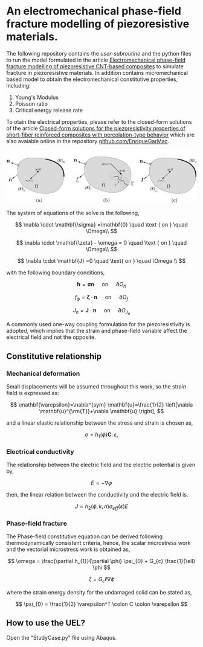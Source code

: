 # An electromechanical phase-field fracture modelling of piezoresistive materials.

The following repository contains the *user-subroutine* and the python files to run the model formulated in the article [Electromechanical phase-field fracture modelling of piezoresistive CNT-based composites](https://doi.org/10.1016/j.cma.2023.115941) to simulate fracture in piezoresistive materials. In addition contains micromechanical based model to obtain the electromechanical constitutive properties, including:

1. Young's Modulus
2. Poisson ratio
3. Critical energy release rate

To otain the electrical properties, please refer to the closed-form solutions of the article [Closed-form solutions for the piezoresistivity properties of short-fiber reinforced composites with percolation-type behavior](https://doi.org/10.1016/j.carbon.2021.08.083) which are also avaiable online in the repository [github.com/EnriqueGarMac](https://github.com/EnriqueGarMac/Analytical_Piezoresistivity).


![](Fig_diagram.jpg?raw=true)


The system of equations of the solve is the following,

$$
\nabla \cdot \mathbf{\sigma} =\mathbf{0} \quad \text { on } \quad \Omega\\
$$

$$
\nabla \cdot \mathbf{\zeta} - \omega = 0 \quad \text { on } \quad \Omega\\
$$

$$
\nabla \cdot  \mathbf{J} =0 \quad \text{ on } \quad \Omega \\
$$

with the following boundary conditions,

$$
\mathbf{h} =\mathbf{\sigma}  \mathbf{n} \quad \text { on } \quad \partial \Omega_{h}
$$

$$
f_{\phi} = \mathbf{\zeta} \cdot \mathbf{n} \quad \text { on } \quad \partial \Omega_{f}
$$

$$
J_{n} =\mathbf{J} \cdot \mathbf{n} \quad \text{ on } \quad \partial \Omega_{ J_{n} } 
$$


A commonly used one-way coupling formulation for the piezoresistivity is adopted, which implies that the strain and phase-field variable affect the electrical field and not the opposite.
## Constitutive relationship
### Mechanical deformation
Small displacements  will be assumed throughout this work, so the strain field is expressed as:

$$
    \mathbf{\varepsilon}=\nabla^{sym} \mathbf{u}=\frac{1}{2} \left[\nabla \mathbf{u}^{\rm{T}}+\nabla \mathbf{u} \right],
$$


and a linear elastic relationship between the stress and strain is chosen as,

$$
\sigma=h_{1}(\phi)\mathbf{C} \colon \varepsilon,
$$

### Electrical conductivity

The relationship between the electric field and the electric potential is given by,

$$
E = -\nabla \varphi
$$

then, the linear relation between the conductivity and the electric field is.

$$
J = h_{2}(\phi,k,n) \sigma_{eff}(\varepsilon) E
$$

### Phase-field fracture

The Phase-field constitutive equation can be derived following thermodynamically consistent criteria, hence, the scalar microstress work  and the vectorial microstress work is obtained as,

$$
\omega =  \frac{\partial h_{1}}{\partial \phi} \psi_{0} + G_{c} \frac{1}{\ell} \phi
$$


$$
\zeta = G_{c} \ell \nabla \phi
$$

where the strain energy density for the undamaged solid can be stated as,


$$
\psi_{0} = \frac{1}{2} \varepsilon^T \colon C \colon \varepsilon
$$


## How to use the UEL?

Open the "StudyCase.py" file using Abaqus.



